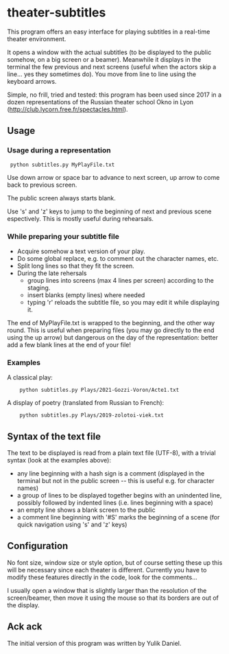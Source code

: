 # theater-subtitles

This program offers an easy interface for playing subtitles in a real-time theater environment.

It opens a window with the actual subtitles (to be displayed to the public somehow, on a big screen or a beamer). Meanwhile it displays in the terminal the few previous and next screens (useful when the actors skip a line... yes they sometimes do). You move from line to line using the keyboard arrows.

Simple, no frill, tried and tested: this program has been used since 2017 in a dozen representations of the Russian theater school Okno in Lyon (http://club.lycorn.free.fr/spectacles.html).


## Usage

### Usage during a representation

	 python subtitles.py MyPlayFile.txt

Use down arrow or space bar to advance to next screen, up arrow to come back to previous screen. 

The public screen always starts blank.

Use 's' and 'z' keys to jump to the beginning of next and previous scene espectively. This is mostly useful during rehearsals.

### While preparing your subtitle file

- Acquire somehow a text version of your play.
- Do some global replace, e.g. to comment out the character names, etc. 
- Split long lines so that they fit the screen.
- During the late rehersals 
  - group lines into screens (max 4 lines per screen) according to the staging.
  - insert blanks (empty lines) where needed
  - typing 'r' reloads the subtitle file, so you may edit it while displaying it. 

The end of MyPlayFile.txt is wrapped to the beginning, and the other way round.
This is useful when preparing files (you may go directly to the end using the up arrow) but dangerous on the day of the representation: better add a few blank lines at the end of your file!

### Examples

A classical play:

		python subtitles.py Plays/2021-Gozzi-Voron/Acte1.txt 

A display of poetry (translated from Russian to French):

		python subtitles.py Plays/2019-zolotoi-viek.txt


## Syntax of the text file 
The text to be displayed is read from a plain text file (UTF-8), with a trivial syntax (look at the examples above):

- any line beginning with a hash sign is a comment (displayed in the terminal but not in the public screen -- this is useful e.g. for character names)
- a group of lines to be displayed together begins with an unindented line, possibly followed by indented lines (i.e. lines beginning with a space)
- an empty line shows a blank screen to the public
- a comment line beginning with '#S' marks the beginning of a scene (for quick navigation using 's' and 'z' keys)

## Configuration
No font size, window size or style option, but of course setting these up this will be necessary since each theater is different.
Currently you have to modify these features directly in the code, look for the comments...

I usually open a window that is slightly larger than the resolution of the screen/beamer, then move it using the mouse so that its borders are out of the display.

## Ack ack
The initial version of this program was written by Yulik Daniel.
